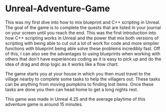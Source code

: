 # Unreal-Adventure-Game
This was my first dive into how to mix blueprint and C++ scripting in Unreal. The goal of the game is to complete the quests that are listed in your journal on your screen until you reach the end. This was the first introduction into how C++ scripting works in Unreal and the power that mix both versions of scripting with being able to cut out a lot of work for code and more simplier functions with blueprint being able solve these problems incredibly fast. Off of this, I can also see the advantages to using blueprints when working with others that don't have experiences coding as it is easy to pick up and do the idea of drag and drop logic as it works like a flow chart.

The game starts you at your house in which you then must travel to the village nearby to complete some tasks to help the villagers out. These tasks can be anything from moving pumpkins to finding lost items. Once these tasks are done you then can head home to get a long nights rest.

This game was made in Unreal 4.25 and the average playtime of this adventure game is around 15 minutes.
